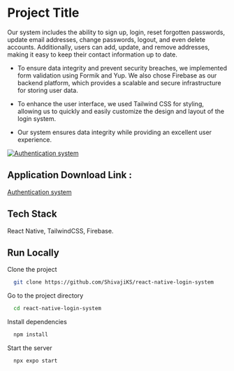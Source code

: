# Project Title

Our system includes the ability to sign up, login, reset forgotten passwords, update email addresses, change passwords, logout, and even delete accounts. Additionally, users can add, update, and remove addresses, making it easy to keep their contact information up to date. 


- To ensure data integrity and prevent security breaches, we implemented form validation using Formik and Yup. We also chose Firebase as our backend platform, which provides a scalable and secure infrastructure for storing user data.
  
- To enhance the user interface, we used Tailwind CSS for styling, allowing us to quickly and easily customize the design and layout of the login system.
  
- Our system ensures data integrity while providing an excellent user experience.

[![Authentication system](https://img.youtube.com/vi/ZebhEinMUIg/0.jpg)](https://www.youtube.com/watch?v=ZebhEinMUIg)

## Application Download Link :
[Authentication system](https://drive.google.com/file/d/18YeNn_8YOFiUAlw8lqy9D86-XHJD-TPx/view?usp=drive_link)


## Tech Stack

React Native, TailwindCSS, Firebase.


## Run Locally

Clone the project

```bash
  git clone https://github.com/ShivajiKS/react-native-login-system
```

Go to the project directory

```bash
  cd react-native-login-system
```

Install dependencies

```bash
  npm install
```

Start the server

```bash
  npx expo start
```
